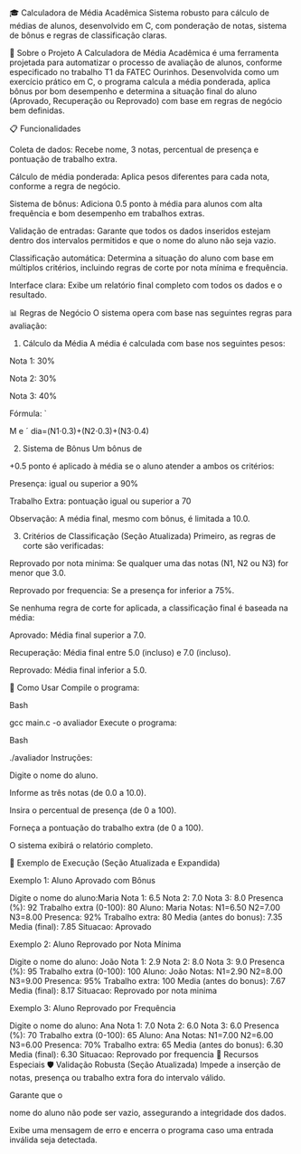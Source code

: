 🎓 Calculadora de Média Acadêmica
Sistema robusto para cálculo de médias de alunos, desenvolvido em C, com ponderação de notas, sistema de bônus e regras de classificação claras.

🎯 Sobre o Projeto
A Calculadora de Média Acadêmica é uma ferramenta projetada para automatizar o processo de avaliação de alunos, conforme especificado no trabalho T1 da FATEC Ourinhos. Desenvolvida como um exercício prático em C, o programa calcula a média ponderada, aplica bônus por bom desempenho e determina a situação final do aluno (Aprovado, Recuperação ou Reprovado) com base em regras de negócio bem definidas.

📋 Funcionalidades

Coleta de dados: Recebe nome, 3 notas, percentual de presença e pontuação de trabalho extra.

Cálculo de média ponderada: Aplica pesos diferentes para cada nota, conforme a regra de negócio.

Sistema de bônus: Adiciona 0.5 ponto à média para alunos com alta frequência e bom desempenho em trabalhos extras.

Validação de entradas: Garante que todos os dados inseridos estejam dentro dos intervalos permitidos e que o nome do aluno não seja vazio.

Classificação automática: Determina a situação do aluno com base em múltiplos critérios, incluindo regras de corte por nota mínima e frequência.

Interface clara: Exibe um relatório final completo com todos os dados e o resultado.

📊 Regras de Negócio
O sistema opera com base nas seguintes regras para avaliação:

1. Cálculo da Média
A média é calculada com base nos seguintes pesos:

Nota 1: 30%

Nota 2: 30%

Nota 3: 40%

Fórmula: `

M 
e
ˊ
 dia=(N1⋅0.3)+(N2⋅0.3)+(N3⋅0.4) 

2. Sistema de Bônus
Um bônus de 

+0.5 ponto é aplicado à média se o aluno atender a ambos os critérios:

Presença: igual ou superior a 90% 

Trabalho Extra: pontuação igual ou superior a 70 

Observação: A média final, mesmo com bônus, é limitada a 10.0. 

3. Critérios de Classificação (Seção Atualizada)
Primeiro, as regras de corte são verificadas:

Reprovado por nota minima: Se qualquer uma das notas (N1, N2 ou N3) for menor que 3.0.

Reprovado por frequencia: Se a presença for inferior a 75%.

Se nenhuma regra de corte for aplicada, a classificação final é baseada na média:

Aprovado: Média final superior a 7.0.

Recuperação: Média final entre 5.0 (incluso) e 7.0 (incluso).

Reprovado: Média final inferior a 5.0.

🚀 Como Usar
Compile o programa:

Bash

gcc main.c -o avaliador
Execute o programa:

Bash

./avaliador
Instruções:

Digite o nome do aluno.

Informe as três notas (de 0.0 a 10.0).

Insira o percentual de presença (de 0 a 100).

Forneça a pontuação do trabalho extra (de 0 a 100).

O sistema exibirá o relatório completo.

📖 Exemplo de Execução (Seção Atualizada e Expandida)

Exemplo 1: Aluno Aprovado com Bônus 

Digite o nome do aluno:Maria
Nota 1: 6.5
Nota 2: 7.0
Nota 3: 8.0
Presenca (%): 92
Trabalho extra (0-100): 80
Aluno: Maria
Notas: N1=6.50 N2=7.00 N3=8.00
Presenca: 92%
Trabalho extra: 80
Media (antes do bonus): 7.35
Media (final): 7.85
Situacao: Aprovado

Exemplo 2: Aluno Reprovado por Nota Mínima 

Digite o nome do aluno: João
Nota 1: 2.9
Nota 2: 8.0
Nota 3: 9.0
Presenca (%): 95
Trabalho extra (0-100): 100
Aluno: João
Notas: N1=2.90 N2=8.00 N3=9.00
Presenca: 95%
Trabalho extra: 100
Media (antes do bonus): 7.67
Media (final): 8.17
Situacao: Reprovado por nota minima

Exemplo 3: Aluno Reprovado por Frequência 

Digite o nome do aluno: Ana
Nota 1: 7.0
Nota 2: 6.0
Nota 3: 6.0
Presenca (%): 70
Trabalho extra (0-100): 65
Aluno: Ana
Notas: N1=7.00 N2=6.00 N3=6.00
Presenca: 70%
Trabalho extra: 65
Media (antes do bonus): 6.30
Media (final): 6.30
Situacao: Reprovado por frequencia
🔧 Recursos Especiais
🛡️ Validação Robusta (Seção Atualizada)
Impede a inserção de notas, presença ou trabalho extra fora do intervalo válido.

Garante que o 

nome do aluno não pode ser vazio, assegurando a integridade dos dados.

Exibe uma mensagem de erro e encerra o programa caso uma entrada inválida seja detectada.